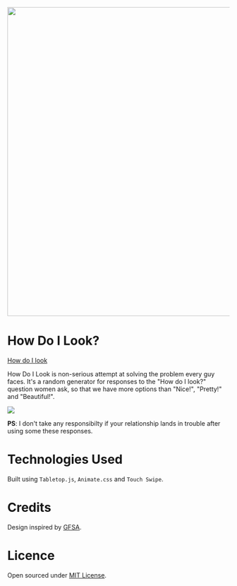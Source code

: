 <p align="center">
  <img src="http://i.giphy.com/qeMbj4CjaRgf6.gif" width="700px" />
</p>

How Do I Look?
=====

[How do I look](http://architv.me/howdoilook/)

How Do I Look is non-serious attempt at solving the problem every guy faces. It's a random generator for responses to the "How do I look?" question women ask, so that we have more options than "Nice!", "Pretty!" and "Beautiful!".

![](http://i.imgur.com/HbHgNmN.png)

**PS**: I don't take any responsibilty if your relationship lands in trouble after using some these responses.

Technologies Used
====

Built using `Tabletop.js`, `Animate.css` and `Touch Swipe`.

Credits
====
Design inspired by [GFSA](http://greatfuckingstartupadvice.com/).

Licence
====
Open sourced under [MIT License](LICENSE).
